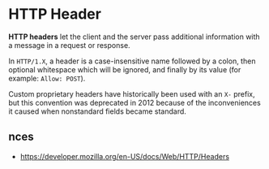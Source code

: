 # HTTP Header

**HTTP headers** let the client and the server pass additional information with a message in a request or response.

In `HTTP/1.X`, a header is a case-insensitive name followed by a colon, then optional whitespace which will be ignored, and finally by its value (for example: `Allow: POST`).

Custom proprietary headers have historically been used with an `X-` prefix, but this convention was deprecated in 2012 because of the inconveniences it caused when nonstandard fields became standard.

## nces

- https://developer.mozilla.org/en-US/docs/Web/HTTP/Headers
